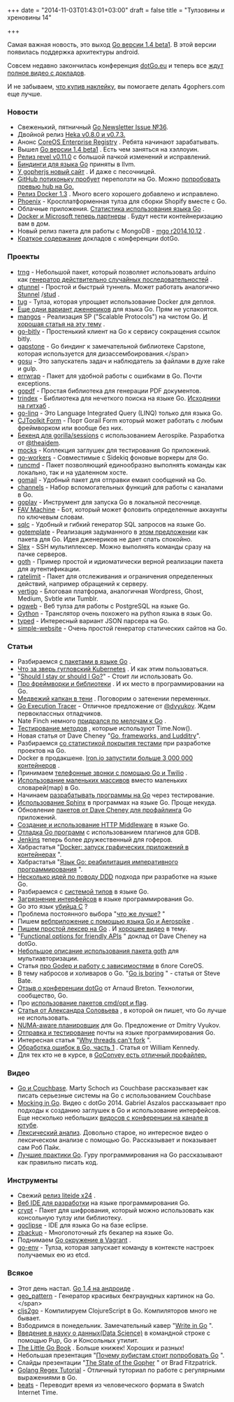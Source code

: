 +++
date = "2014-11-03T01:43:01+03:00"
draft = false
title = "Тулзовины и хреновины 14"

+++

<p>Самая важная новость, это выход <a href="http://tip.golang.org/doc/go1.4">Go версии 1.4 beta1</a>. В этой версии появилась поддержка архитектуры android.</p>

<p>Совсем недавно закончилась конференция <a href="http://www.dotgo.eu/">dotGo.eu</a> и теперь все <a href="https://www.youtube.com/channel/UCSRhwaM00ay0fasnsw6EXKA">ждут полное видео с докладов</a>.</p>

<p>И не забываем, <a href="http://4gophers.com/shop">что купив наклейку</a>, вы помогаете делать 4gophers.com еще лучше.</p>

<h3>Новости</h3>

<ul>
<li>Свеженький, пятничный <a href="http://www.golangweekly.com/archive/go-newsletter-issue-36/">Go Newsletter Issue №36</a>.</li>
<li>Двойной релиз <a href="https://mail.mozilla.org/pipermail/heka/2014-October/000232.html">Heka v0.8.0 и v0.7.3.</a>  </li>
<li>Анонс <a href="https://coreos.com/blog/standalone-enterprise-registry/">CoreOS Enterprise Registry</a> . Ребята начинают зарабатывать.</li>
<li>Вышел <a href="http://tip.golang.org/doc/go1.4">Go версии 1.4 beta1</a> . Есть чем заняться на хэллоуин.</li>
<li><a href="https://github.com/revel/revel/releases/tag/v0.11.0">Релиз revel v0.11.0</a>  с большой пачкой изменений и исправлений.</li>
<li><a href="http://llvmweekly.org/issue/42">Биндинги для языка Go</a>  приняты  в llvm.</li>
<li><a href="http://gopherjs.org/">У gopherjs новый сайт</a> .  И даже с песочницей.</li>
<li><a href="http://github.com/github/hub/pull/642">GitHub потихоньку пробует</a>  переползти на Go. Можно <a href="https://github.com/github/hub/releases/tag/v2.2.0-preview1">попробовать превью hub на Go.</a> </li>
<li><a href="https://blog.docker.com/2014/10/docker-1-3-signed-images-process-injection-security-options-mac-shared-directories/">Релиз Docker 1.3</a> . Много всего хорошего добавлено и исправлено.</li>
<li><a href="http://sndrs.ca/2014/10/17/phoenix-cross-platform-theme-utilities-for-shopify-built-with-go/">Phoenix</a>  - Кросплатформенная тулза для сборки Shopify вместе с Go.</li>
<li>Облачные приложения. <a href="http://www.verifyrecruitment.com/blog/index.php/google-go-programming-language/">Статистика использования языка Go</a> .</li>
<li><a href="https://blog.docker.com/2014/10/docker-microsoft-partner-distributed-applications/">Docker и Microsoft теперь партнеры</a> . Будут нести контейнеризацию вам в дом.</li>
<li>Новый релиз пакета для работы с MongoDB - <a href="http://blog.labix.org/2014/10/13/mgo-r2014-10-12">mgo r2014.10.12</a> .</li>
<li><a href="http://dotgo.sourcegraph.com/">Краткое содержание</a>  докладов с конференции dotGo.</li>
</ul>

<h3>Проекты</h3>

<ul>
<li><a href="https://github.com/davecheney/trng">trng</a>  - Небольшой пакет, который позволяет использовать arduino как <a href="http://www.kerrywong.com/2014/10/19/using-arduino-dues-true-random-number-generator/">генератор действительно случайных последовательностей</a> .</li>
<li><a href="https://github.com/getqujing/qtunnel">qtunnel</a>  - Простой и быстрый туннель. Может работать аналогично <a href="https://www.stunnel.org/index.html">Stunnel</a> /<a href="https://github.com/bumptech/stud">stud</a> .</li>
<li><a href="https://github.com/nitrous-io/tug">tug</a>  - Тулза, которая упрощает использование Docker для деплоя.</li>
<li><a href="https://github.com/metabition/genny">Еще одни вариант дженериков</a>  для языка Go. Прям не успакоятся.</li>
<li><a href="https://github.com/gdamore/mangos">mangos</a>  - Реализация SP ("Scalable Protocols")  на чистом Go. <a href="http://tim.dysinger.net/posts/2013-09-16-getting-started-with-nanomsg.html">И хорошая статья на эту тему</a> .</li>
<li><a href="https://github.com/streamrail/go-bitly">go-bitly</a>  - Простенький клиент на Go к сервису сокращения ссылок bitly.</li>
<li><a href="https://github.com/bnagy/gapstone">gapstone</a> - Go биндинг к замечательной библиотеке Capstone, которая используется для дизассембоирования.&lt;/span></li>
<li><a href="https://github.com/mgutz/gosu">gosu</a>  -  Это запускатель задач и наблюдатель за файлами в духе rake и gulp.</li>
<li><a href="https://github.com/hashicorp/errwrap">errwrap</a>  - Пакет для удобной работы с ошибками в Go. Почти exceptions.</li>
<li><a href="https://github.com/signintech/gopdf">gopdf</a>  - Простая библиотека для генерации PDF документов.</li>
<li><a href="https://www.florian-schlachter.de/post/trindex/">trindex</a>  - Библиотека для нечеткого поиска на языке Go. <a href="https://github.com/flosch/trindex">Исходники на гитхаб</a> .</li>
<li><a href="http://ahmetalpbalkan.github.io/go-linq/">go-linq</a>  - Это Language Integrated Query (LINQ)  только для языка Go.</li>
<li><a href="https://github.com/cjtoolkit/form">CJToolkit Form</a>  - Порт Gorail Form который может работать с любым фреймворком или вообще без них.</li>
<li><a href="https://github.com/theaidem/aerostore">Бекенд для gorilla/sessions</a> с использованием Aerospike. Разработка от <a href="https://twitter.com/theaidem">@theaidem</a>.</li>
<li><a href="https://github.com/gbbr/mocks">mocks</a>  - Коллекция заглушек для тестирования Go приложений.</li>
<li><a href="https://github.com/jrallison/go-workers">go-workers</a>  -  Совместимые с Sidekiq фоновые воркеры для Go.</li>
<li><a href="https://github.com/theairkit/runcmd">runcmd</a>  - Пакет позволяющий единообразно выполнять команды как локально, так и на удаленном хосте.</li>
<li><a href="https://github.com/go-gomail/gomail">gomail</a>  - Удобный пакет для отправки емаил сообщений на Go.</li>
<li><a href="https://github.com/eapache/channels">channels</a>  - Набор вспомогательных функций для работы с каналами в Go.</li>
<li><a href="https://github.com/doloopwhile/goplay">goplay</a>  - Инструмент для запуска Go в локальной песочнице.</li>
<li><a href="https://github.com/bernatfp/favmachine">FAV Machine</a>  - Бот, который может фоловить определенные аккаунты по ключевым словам.</li>
<li><a href="https://github.com/relops/sqlc">sqlc</a>  - Удобный и гибкий генератор SQL запросов на языке Go.</li>
<li><a href="https://github.com/ncw/gotemplate">gotemplate</a>  - Реализация задуманного в <a href="https://docs.google.com/document/d/1V03LUfjSADDooDMhe-_K59EgpTEm3V8uvQRuNMAEnjg/edit?pli=1">этом предложении</a>  как пакета для Go. Идея дженериков не дает спать спокойно.</li>
<li><a href="https://github.com/crosbymichael/slex">Slex</a>  - SSH мультиплексер. Можно выполнять команды сразу на пачке серверов.</li>
<li><a href="https://github.com/markbates/goth">goth</a>  - Пример простой и идиоматически верной реализации пакета для аутентификации. </li>
<li><a href="https://github.com/karlseguin/ratelimit">ratelimit</a>  - Пакет для отслеживания и ограничения определенных действий, например обращений к серверу.</li>
<li><a href="https://github.com/9uuso/vertigo">vertigo</a>  - Блоговая платформа, аналогичная Wordpress, Ghost, Medium, Svbtle или Tumblr.</li>
<li><a href="https://github.com/sosedoff/pgweb">pgweb</a>  - Веб тулза для работы с PostgreSQL на языке Go.</li>
<li><a href="https://github.com/gython/Gython">Gython</a>  - Транслятор очень похожего на python языка в язык Go.</li>
<li><a href="https://github.com/karlseguin/typed">typed</a>  - Интересный вариант JSON парсера на Go.</li>
<li><a href="http://alexanderte.github.io/posts/2014-10-12-simple-website.html">simple-website</a>  - Очень простой генератор статических сайтов на Go.</li>
</ul>

<h3>Статьи</h3>

<ul>
<li>Разбираемся <a href="http://thenewstack.io/understanding-golang-packages/">с пакетами в языке Go</a> .</li>
<li><a href="http://www.centurylinklabs.com/what-is-kubernetes-and-how-to-use-it/">Что за зверь гугловский Kubernetes</a> . И как этим пользоваться. </li>
<li>"<a href="http://www.kreuzwerker.de/en/blog/posts/should-i-stay-or-should-i-go/">Should I stay or should I Go?</a>" - Стоит ли использовать Go.</li>
<li><a href="https://walledcity.com/supermighty/go-frameworks-or-libraries-design-decisions-and-new-project-structure">Про фреймворки и библиотеки</a> .  И их место в программировании на Go.</li>
<li><a href="http://www.qureet.com/blog/golang-beartrap/">Медвежий капкан в тени</a> . Поговорим о затенении переменных.</li>
<li><a href="https://docs.google.com/document/d/1FP5apqzBgr7ahCCgFO-yoVhk4YZrNIDNf9RybngBc14/pub">Go Execution Tracer</a> - Отличное предложение от <a href="https://twitter.com/dvyukov">@dvyukov</a>.  Ждем первоклассных отладчиков.</li>
<li>Nate Finch немного <a href="http://npf.io/2014/10/go-nitpicks/">придрался по мелочам к Go</a> .</li>
<li><a href="http://labs.yulrizka.com/en/2014/10/stubbing-time-dot-now-in-golang.html">Тестирование методов</a> , которые используют Time.Now().</li>
<li>Новая статья от Dave Cheney "<a href="http://dave.cheney.net/2014/10/26/go-frameworks-and-ludditry">Go, frameworks, and Ludditry</a>".</li>
<li>Разбираемся <a href="http://mlafeldt.github.io/blog/test-coverage-in-go/">со статистикой покрытия тестами</a>  при разработке проектов на Go.</li>
<li>Docker в продакшене. <a href="http://blog.iron.io/2014/10/docker-in-production-what-weve-learned.html">Iron.io запустили больше 3 000 000 контейнеров</a> .</li>
<li>Принимаем <a href="https://www.twilio.com/blog/2014/10/making-and-receiving-phone-calls-with-golang.html">телефонные звонки с помощью Go и Twilio</a> .</li>
<li><a href="http://openmymind.net/Using-Small-Arrays-Instead-Of-Small-Dictionary/">Использование маленьких массивов</a>  вместо маленьких словарей(map) в Go.</li>
<li>Начинаем <a href="http://www.binpress.com/tutorial/getting-started-with-go-and-test-driven-development/160">разрабатывать программы на Go</a>  через тестирование.</li>
<li><a href="http://sphinxish.blogspot.com/2014/05/go-use-sphinx-with-go.html">Использование Sphinx</a>  в программах на языке Go. Проще некуда.</li>
<li>Обновление <a href="http://dave.cheney.net/2014/10/22/simple-profiling-package-moved-updated">пакетов от Dave Cheney для профайлинга</a>  Go приложений.</li>
<li><a href="http://www.alexedwards.net/blog/making-and-using-middleware">Создание и использование HTTP Middleware</a>  в языке Go.</li>
<li><a href="http://blog.securitymouse.com/2014/10/golang-debugging-turning-pennies-into-gs.html">Отладка Go программ</a>  с использованием плагинов для GDB.</li>
<li><a href="http://www.asciiarmor.com/post/99010893761/jenkins-now-with-more-gopher">Jenkins</a>  теперь более дружественный для гоферов.</li>
<li>Хабрастатья "<a href="http://habrahabr.ru/post/240509/">Docker: запуск графических приложений в контейнерах</a> ".</li>
<li>Хабрастатья "<a href="http://habrahabr.ru/post/240917/">Язык Go: реабилитация императивного программирования</a> ".</li>
<li><a href="https://gist.github.com/marcusolsson/6235e1e70ad3ab9bab25">Несколько идей по поводу DDD</a>  подхода при разработке на языке Go.</li>
<li>Разбираемся с <a href="http://thenewstack.io/understanding-golang-type-system/">системой типов</a>  в языке Go.</li>
<li><a href="https://medium.com/@rakyll/interface-pollution-in-go-7d58bccec275">Загрязнение интерфейсов</a> в языке программирования Go.</li>
<li>Go это язык <a href="http://www.woohooitsbacon.com/is-go-the-c-killer/">убийца C</a> ?</li>
<li>Проблема постоянного выбора "<a href="http://pchiusano.github.io/2014-10-13/worseisworse.html">что же лучше?</a> "</li>
<li>Пишем <a href="http://www.iamontheinet.com/2014/10/13/web-app-with-go-and-aerospike/">вебприложение с помощью языка Go и Aerospike</a> .</li>
<li><a href="https://tylersommer.com/make-a-lexer-with-go">Пишем простой лексер на Go</a> . И <a href="https://www.youtube.com/watch?v=HxaD_trXwRE">хорошее видео</a>  в тему.</li>
<li>"<a href="http://dave.cheney.net/2014/10/17/functional-options-for-friendly-apis">Functional options for friendly APIs</a> " доклад от Dave Cheney на dotGo.</li>
<li><a href="http://metabates.com/2014/10/15/goth-multi-provider-authentication-for-go/">Небольшое описание использования пакета goth</a>  для мультиавторизации.</li>
<li>Статья <a href="https://coreos.com/blog/godep-for-end-user-go-projects/">про Godep и работу с зависимостями</a>  в блоге CoreOS.</li>
<li>В тему набросов и холиваров о Go. "<a href="http://stevebate.silvrback.com/go-is-boring">Go is boring</a> " - cтатья от Steve Bate.</li>
<li><a href="http://blog.mention.com/dotgo-came-technology-stayed-community/">Отзыв о конференции dotGo</a>  от Arnaud Breton. Технологии, сообщество, Go.</li>
<li>Про <a href="http://syssoftware.blogspot.com/2014/10/simple-things-are-more-powerful-clive.html">использование пакетов cmd/opt  и flag</a>. </li>
<li><a href="http://solovyov.net/blog/2014/when-to-use-go/">Статья от Александра Соловьева</a> , в которой он пишет, что Go лучше не использовать.</li>
<li><a href="https://docs.google.com/document/d/1d3iI2QWURgDIsSR6G2275vMeQ_X7w-qxM2Vp7iGwwuM/pub">NUMA-aware планировщик</a>  для Go. Предложение от Dmitry Vyukov.</li>
<li><a href="http://tmichel.github.io/2014/10/12/golang-send-test-email/">Отправка и тестирование</a>  почты на языке программирования Go.</li>
<li>Интересная статья "<a href="http://thorstenball.com/blog/2014/10/13/why-threads-cant-fork/">Why threads can't fork</a> ".</li>
<li><a href="http://www.goinggo.net/2014/10/error-handling-in-go-part-i.html">Обработка ошибок в Go, часть 1</a> . Статья от William Kennedy.</li>
<li>Для тех кто не в курсе, в <a href="https://github.com/SmartyStreets/goconvey/wiki/Profiles">GoConvey есть отличный профайлер.</a> </li>
</ul>

<h3>Видео</h3>

<ul>
<li><a href="http://4gophers.com/video/go-i-couchbase">Go и Couchbase</a>. Marty Schoch из Couchbase рассказывает как писать серьезные системы на Go с использованием Couchbase</li>
<li><a href="http://4gophers.com/video/mocking-in-go">Mocking in Go</a>. Видео с dotGo 2014.  Gabriel Aszalos рассказывает про подходы к созданию заглушек в Go и использование интерфейсов. Еще несколько небольших <a href="https://www.youtube.com/channel/UCSRhwaM00ay0fasnsw6EXKA">видосов с конференции на канале в ютубе</a>.</li>
<li><a href="http://4gophers.com/video/leksicheskii-analiz">Лексический анализ</a>. Довольно старое, но интересное видео о лексическом анализе с помощью Go. Рассказывает и показывает сам Роб Пайк. </li>
<li><a href="http://4gophers.com/video/luchshie-praktiki-go">Лучшие практики Go</a>. Гуру программирования на Go рассказывают как правильно писать код.</li>
</ul>

<h3>Инструменты</h3>

<ul>
<li>Свежий <a href="https://groups.google.com/forum/?hl=en#!topic/golang-nuts/go8Q5p7dZdg">релиз liteide x24</a> .</li>
<li><a href="https://github.com/b3log/wide">Веб IDE для разработки</a>  на языке программирования Go.</li>
<li><a href="https://github.com/xordataexchange/crypt">crypt</a>  - Пакет для шифрования, который можно использовать как консольную тулзу или библиотеку.</li>
<li><a href="http://getprismatic.com/story/1414034200936">goclipse</a>  - IDE для языка Go на базе eclipse.</li>
<li><a href="https://github.com/theairkit/zbackup">zbackup</a>  - Многопоточный zfs бекапер на языке Go.</li>
<li>Поднимаем <a href="http://mgranstrom.com/go_lang/2014/10/18/getting-up-and-running-with-vagrant-and-go.html">Go окружение в Vagrant</a> .</li>
<li><a href="https://github.com/lokalebasen/go-env">go-env</a>  - Тулза, которая запускает команду в контексте настроек получаемых ею из etcd.</li>
</ul>

<h3>Всякое</h3>

<ul>
<li>Этот день настал. <a href="http://www.reddit.com/r/golang/comments/2kv0s1/go_14_on_android/">Go 1.4 на андроиде</a> . </li>
<li><a href="https://github.com/pravj/geo_pattern">geo_pattern</a> - Генератор красивых бекграундных картинок на Go.&lt;/span></li>
<li><a href="https://github.com/hraberg/cljs2go">cljs2go</a>  - Компилируем ClojureScript в Go. Компиляторов много не бывает.</li>
<li>Взбодримся в понедельник. Замечательный кавер "<a href="https://www.youtube.com/watch?v=LJvEIjRBSDA">Write in Go</a> ".</li>
<li><a href="https://www.codementor.io/go-tutorial/pup-golang-cli-tools-eric-chiang">Введение в науку о данных(Data Science)</a>  в командной строке с помощью Pup, Go и Консольных утилит.</li>
<li><a href="http://openmymind.net/The-Little-Go-Book/">The Little Go Book</a> . Больше книжек! Хороших и разных!</li>
<li>Небольшая презентация "<a href="http://www.slideshare.net/gautamrege/rubyconf-portugal-2014-why-ruby-must-go">Почему рубистам стоит попробовать Go</a> ".</li>
<li>Слайды презентации "<a href="http://talks.golang.org/2014/state-of-the-gopher.slide#1">The State of the Gopher</a> " от Brad Fitzpatrick. </li>
<li><a href="https://github.com/StefanSchroeder/Golang-Regex-Tutorial">Golang Regex Tutorial</a>  - Отличный туториал по работе с регулярными выражениями в Go.</li>
<li><a href="https://github.com/peterhellberg/beats">beats</a>  - Переводит время из человеческого формата в Swatch Internet Time.</li>
</ul>
